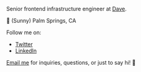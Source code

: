 Senior frontend infrastructure engineer at [Dave](https://dave.com).

📍 (Sunny) Palm Springs, CA

Follow me on:
 - [Twitter](https://twitter.com/noahbschr)
 - [LinkedIn](https://www.linkedin.com/in/noahbuscher)

[Email me](mailto:me@noahbuscher.com) for inquiries, questions, or just to say hi! 👋
